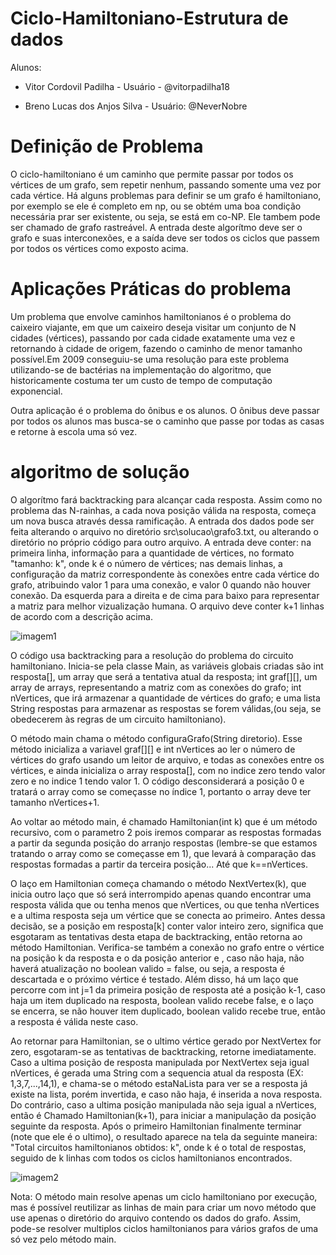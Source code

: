 # Ciclo-Hamiltoniano-Estrutura de dados
Alunos:

- Vitor Cordovil Padilha - Usuário - @vitorpadilha18

- Breno Lucas dos Anjos Silva  -  Usuário: @NeverNobre

# Definição de Problema
O ciclo-hamiltoniano é um caminho que permite passar por todos os vértices de um grafo, sem repetir nenhum, passando somente uma vez por cada vértice. Há alguns problemas para definir se um grafo é hamiltoniano, por exemplo se ele é completo em np, ou se obtém uma boa condição necessária prar ser existente, ou seja, se está em co-NP. Ele tambem pode ser chamado de grafo rastreável.
A entrada deste algorítmo deve ser o grafo e suas interconexões, e a saída deve ser todos os ciclos que passem por todos os vértices como exposto acima.

# Aplicações Práticas do problema
Um problema que envolve caminhos hamiltonianos é o problema do caixeiro viajante, em que um caixeiro deseja visitar um conjunto de N cidades (vértices), passando por cada cidade exatamente uma vez e retornando à cidade de origem, fazendo o caminho de menor tamanho possível.Em 2009 conseguiu-se uma resolução para este problema utilizando-se de bactérias na implementação do algoritmo, que historicamente costuma ter um custo de tempo de computação exponencial.

Outra aplicação é o problema do ônibus e os alunos. O ônibus deve passar por todos os alunos mas busca-se o caminho que passe por todas as casas e retorne à escola uma só vez.

# algoritmo de solução
O algorítmo fará backtracking para alcançar cada resposta. Assim como no problema das N-rainhas, a cada nova posição válida na resposta, começa um nova busca através dessa ramificação.
A entrada dos dados pode ser feita alterando o arquivo no diretório src\solucao\grafo3.txt, ou alterando o diretório no próprio código para outro arquivo.
A entrada deve conter: na primeira linha, informação para a quantidade de vértices, no formato "tamanho: k", onde k é o número de vértices; nas demais linhas, a configuração da matriz correspondente às conexões entre cada vértice do grafo, atribuindo valor 1 para uma conexão, e valor 0 quando não houver conexão. Da esquerda para a direita e de cima para baixo para representar a matriz para melhor vizualização humana.
O arquivo deve conter k+1 linhas de acordo com a descrição acima.

![imagem1](https://user-images.githubusercontent.com/89496407/136306817-8828140f-d665-458e-a47b-a68ef643ec53.JPG)

O código usa backtracking para a resolução do problema do circuito hamiltoniano.
Inicia-se pela classe Main, as variáveis globais criadas são int resposta[], um array que será a tentativa atual da resposta; int graf[][], um array de arrays, representando a matriz com as conexões do grafo; int nVertices, que irá armazenar a quantidade de vértices do grafo; e uma lista String respostas para armazenar as respostas se forem válidas,(ou seja, se obedecerem às regras de um circuito hamiltoniano).

O método main chama o método configuraGrafo(String diretorio). Esse método inicializa a variavel graf[][] e int nVertices ao ler o número de vértices do grafo usando um leitor de arquivo, e todas as conexões entre os vértices, e ainda inicializa o array resposta[], com no indice zero tendo valor zero e no indice 1 tendo valor 1. O código desconsiderará a posição 0 e tratará o array como se começasse no índice 1, portanto o array deve ter tamanho nVertices+1.

Ao voltar ao método main, é chamado Hamiltonian(int k) que é um método recursivo, com o parametro 2 pois iremos comparar as respostas formadas a partir da segunda posição do arranjo respostas (lembre-se que estamos tratando o array como se começasse em 1), que levará à comparação das respostas formadas a partir da terceira posição... Até que k==nVertices.

O laço em Hamiltonian começa chamando o método NextVertex(k), que inicia outro laço que só será interrompido apenas quando encontrar uma resposta válida que ou tenha menos que nVertices, ou que tenha nVertices e a ultima resposta seja um vértice que se conecta ao primeiro. Antes dessa decisão, se a posição em resposta[k] conter valor inteiro zero, significa que esgotaram as tentativas desta etapa de backtracking, então retorna ao método Hamiltonian. Verifica-se também a conexão no grafo entre o vértice na posição k da resposta e o da posição anterior e , caso não haja, não haverá atualização no boolean valido = false, ou seja, a resposta é descartada e o próximo vértice é testado. Além disso, há um laço que percorre com int j=1 da primeira posição de resposta até a posição k-1, caso haja um item duplicado na resposta, boolean valido recebe false, e o laço se encerra, se não houver item duplicado, boolean valido recebe true, então a resposta é válida neste caso.

Ao retornar para Hamiltonian, se o ultimo vértice gerado por NextVertex for zero, esgotaram-se as tentativas de backtracking, retorne imediatamente. Caso a ultima posição de resposta manipulada por NextVertex seja igual nVertices, é gerada uma String com a sequencia atual da resposta (EX: 1,3,7,...,14,1), e chama-se o método estaNaLista para ver se a resposta já existe na lista, porém invertida, e caso não haja, é inserida a nova resposta. Do contrário, caso a ultima posição manipulada não seja igual a nVertices, então é Chamado Hamiltonian(k+1), para iniciar a manipulação da posição seguinte da resposta.
Após o primeiro Hamiltonian finalmente terminar (note que ele é o ultimo), o resultado aparece na tela da seguinte maneira: "Total circuitos hamiltonianos obtidos: k", onde k é o total de respostas, seguido de k linhas com todos os ciclos hamiltonianos encontrados.

![imagem2](https://user-images.githubusercontent.com/89496407/136306859-cd1a44c6-255d-4c58-ab20-bf6503ec378d.JPG)

Nota: O método main resolve apenas um ciclo hamiltoniano por execução, mas é possível reutilizar as linhas de main para criar um novo método que use apenas o diretório do arquivo contendo os dados do grafo. Assim, pode-se resolver multiplos ciclos hamiltonianos para vários grafos de uma só vez pelo método main.
